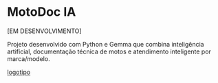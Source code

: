 # MotoDoc IA

[EM DESENVOLVIMENTO]

Projeto desenvolvido com Python e Gemma que combina inteligência artificial, documentação técnica de motos e atendimento inteligente por marca/modelo.

[logotipo]()
